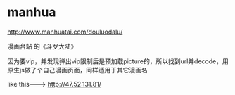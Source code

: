 # manhua

http://www.manhuatai.com/douluodalu/

漫画台站 的《斗罗大陆》

因为要vip，并发现弹出vip限制后是预加载picture的，所以找到url并decode，用原生js做了个自己漫画页面，同样适用于其它漫画名

like this--->  http://47.52.131.81/
